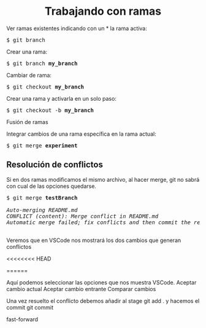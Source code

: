 <h1 align="center">Trabajando con ramas</h1>

Ver ramas existentes indicando con un * la rama activa:
<pre>
$ git branch
</pre>

Crear una rama:
<pre>
$ git branch <b>my_branch</b>
</pre>

Cambiar de rama:
<pre>
$ git checkout <b>my_branch</b>
</pre>

Crear una rama y activarla en un solo paso:
<pre>
$ git checkout -b <b>my_branch</b>
</pre>



Fusión de ramas

Integrar cambios de una rama específica en la rama actual:
<pre>
$ git merge <b>experiment</b>
</pre>

## Resolución de conflictos

Si en dos ramas modificamos el mismo archivo, al hacer merge, git no sabrá con cual de las opciones quedarse.
<pre>
$ git merge <b>testBranch</b>
<i>
Auto-merging README.md
CONFLICT (content): Merge conflict in README.md
Automatic merge failed; fix conflicts and then commit the result.
</i>
</pre>
 Veremos que en VSCode nos mostrará los dos cambios que generan conflictos 
 
 <<<<<<<< HEAD

 ======

 >>>>>>>>>>>>

 Aquí podemos seleccionar las opciones que nos muestra VSCode. 
 Aceptar cambio actual
 Aceptar cambio entrante
 Comparar cambios

 Una vez resuelto el conflicto debemos añadir al stage
 git add .
 y hacemos el commit
 git commit


fast-forward